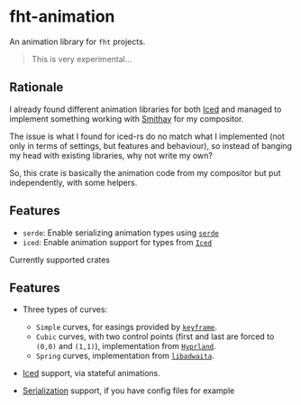 # fht-animation

An animation library for `fht` projects.

> This is very experimental...

## Rationale

I already found different animation libraries for both [Iced](https://github.com/iced-rs) and managed
to implement something working with [Smithay](https://github.com/smithay) for my compositor.

The issue is what I found for iced-rs do no match what I implemented (not only in terms of settings,
but features and behaviour), so instead of banging my head with existing libraries, why not write my own?

So, this crate is basically the animation code from my compositor but put independently, with some
helpers.

## Features

- `serde`: Enable serializing animation types using [`serde`](https://github.com/serde-rs)
- `iced`: Enable animation support for types from [`Iced`](https://github/iced-rs/iced)

Currently supported crates

## Features

- Three types of curves:
    * `Simple` curves, for easings provided by [`keyframe`](https://docs.rs/keyframe/latest/keyframe/).
    * `Cubic` curves, with two control points (first and last are forced to `(0,0)` and `(1,1)`), implementation from [`Hyprland`](https://github.com/hyprwm/Hyprland/blob/main/src/helpers/BezierCurve.cpp).
    * `Spring` curves, implementation from [`libadwaita`](https://github.com/GNOME/libadwaita/blob/main/src/adw-spring-animation.c).

- [Iced](https://github.com/iced-rs) support, via stateful animations.

- [Serialization](https://github.com/serde-rs) support, if you have config files for example
